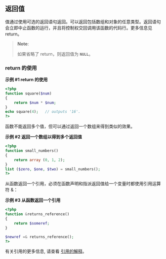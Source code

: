 返回值
------

值通过使用可选的返回语句返回。可以返回包括数组和对象的任意类型。返回语句会立即中止函数的运行，并且将控制权交回调用该函数的代码行。更多信息见
<span class="function">return</span>。

> **Note**:
>
> 如果省略了 <span class="function">return</span>，则返回值为
> **`NULL`**。

### return 的使用

**示例 \#1 <span class="function">return</span> 的使用**

``` php
<?php
function square($num)
{
    return $num * $num;
}
echo square(4);   // outputs '16'.
?>
```

函数不能返回多个值，但可以通过返回一个数组来得到类似的效果。

**示例 \#2 返回一个数组以得到多个返回值**

``` php
<?php
function small_numbers()
{
    return array (0, 1, 2);
}
list ($zero, $one, $two) = small_numbers();
?>
```

从函数返回一个引用，必须在函数声明和指派返回值给一个变量时都使用引用运算符
&：

**示例 \#3 从函数返回一个引用**

``` php
<?php
function &returns_reference()
{
    return $someref;
}

$newref =& returns_reference();
?>
```

有关引用的更多信息, 请查看
<a href="/language/references.html" class="link">引用的解释</a>。
